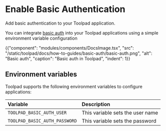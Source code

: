 # Enable Basic Authentication

<p class="description">Add basic authentication to your Toolpad application.</p>

You can integrate [basic auth](https://developer.mozilla.org/en-US/docs/Web/HTTP/Authentication#basic_authentication_scheme) into your Toolpad applications using a simple environment variable configuration

{{"component": "modules/components/DocsImage.tsx", "src": "/static/toolpad/docs/how-to-guides/basic-auth/basic-auth.png", "alt": "Basic auth", "caption": "Basic auth in Toolpad", "indent": 1}}

## Environment variables

Toolpad supports the following environment variables to configure applications:

| Variable                      | Description                      |
| :---------------------------- | :------------------------------- |
| `TOOLPAD_BASIC_AUTH_USER`     | This variable sets the user name |
| `TOOLPAD_BASIC_AUTH_PASSWORD` | This variable sets the password  |
